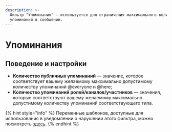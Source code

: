 ```yaml
---
description: >-
  Фильтр "Упоминания" — используется для ограничения максимального количества
  упоминаний в сообщении.
---
```


# Упоминания

## Поведение и настройки

* **Количество публичных упоминаний** — значение, которое соответствует вашему желаемому максимально допустимому количеству упоминаний @everyone и @here;
* **Количество упоминаний ролей/каналов/участников** — значения, которые соответствуют вашему желаемому максимально допустимому количеству упоминаний соответствующего типа.

{% hint style="info" %}
Переменные шаблонов, доступные для использования в уведомлении о нарушении этого фильтра, можно посмотреть [здесь](https://docs.juniper.bot/features/message-templates/advanced/variables#filtr-upominaniya).
{% endhint %}



